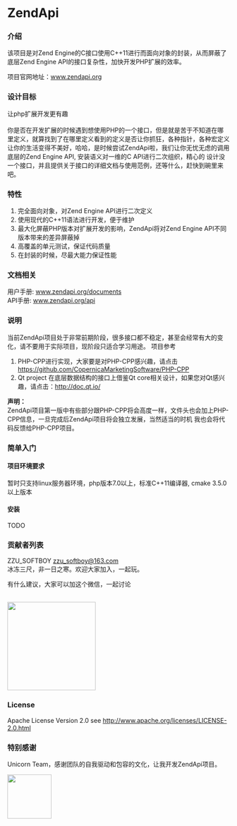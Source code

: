 # ZendApi
### 介绍

该项目是对Zend Engine的C接口使用C++11进行而面向对象的封装，从而屏蔽了底层Zend Engine API的接口复杂性，加快开发PHP扩展的效率。

项目官网地址：www.zendapi.org

### 设计目标

让php扩展开发更有趣<br/><br/>
你是否在开发扩展的时候遇到想使用PHP的一个接口，但是就是苦于不知道在哪里定义，就算找到了在哪里定义看到的定义是否让你抓狂，各种指针，各种宏定义
让你的生活变得不美好，哈哈，是时候尝试ZendApi啦，我们让你无忧无虑的调用底层的Zend Engine API, 安装语义对一维的C API进行二次组织，精心的
设计没一个接口，并且提供关于接口的详细文档与使用范例，还等什么，赶快到碗里来吧。

### 特性

1. 完全面向对象，对Zend Engine API进行二次定义
2. 使用现代的C++11语法进行开发，便于维护
3. 最大化屏蔽PHP版本对扩展开发的影响，ZendApi将对Zend Engine API不同版本带来的差异屏蔽掉
4. 高覆盖的单元测试，保证代码质量
5. 在封装的时候，尽最大能力保证性能

### 文档相关

用户手册: www.zendapi.org/documents</br>
API手册: www.zendapi.org/api

### 说明

当前ZendApi项目处于非常前期阶段，很多接口都不稳定，甚至会经常有大的变化，请不要用于实际项目，现阶段只适合学习用途。
项目参考 
1. PHP-CPP进行实现，大家要是对PHP-CPP感兴趣，请点击 https://github.com/CopernicaMarketingSoftware/PHP-CPP
2. Qt project 在底层数据结构的接口上借鉴Qt core相关设计，如果您对Qt感兴趣，请点击：http://doc.qt.io/

**声明：**</br>
ZendApi项目第一版中有些部分跟PHP-CPP将会高度一样，文件头也会加上PHP-CPP信息，一旦完成后ZendApi项目将会独立发展，当然适当的时机
我也会将代码反馈给PHP-CPP项目。

### 简单入门
#### 项目环境要求
暂时只支持linux服务器环境，php版本7.0以上，标准C++11编译器, cmake 3.5.0以上版本

#### 安装

TODO

### 贡献者列表

ZZU_SOFTBOY <zzu_softboy@163.com></br>
冰冻三尺，非一日之寒。欢迎大家加入，一起玩。

有什么建议，大家可以加这个微信，一起讨论</br></br>


<img width=200px src="https://raw.githubusercontent.com/qcoreteam/zendapi/master/assets/images/zzusoftboy.png">

### License

Apache License Version 2.0 see http://www.apache.org/licenses/LICENSE-2.0.html

### 特别感谢
Unicorn Team，感谢团队的自我驱动和包容的文化，让我开发ZendApi项目。

<img style = "width:100px;height:100px;float:left;display:block" src="https://raw.githubusercontent.com/qcoreteam/zendapi/master/assets/images/unicornteam.png"/>
